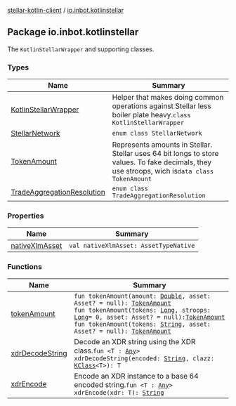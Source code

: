 [stellar-kotlin-client](../index.md) / [io.inbot.kotlinstellar](./index.md)

## Package io.inbot.kotlinstellar

The `KotlinStellarWrapper` and supporting classes.

### Types

| Name | Summary |
|---|---|
| [KotlinStellarWrapper](-kotlin-stellar-wrapper/index.md) | Helper that makes doing common operations against Stellar less boiler plate heavy.`class KotlinStellarWrapper` |
| [StellarNetwork](-stellar-network/index.md) | `enum class StellarNetwork` |
| [TokenAmount](-token-amount/index.md) | Represents amounts in Stellar. Stellar uses 64 bit longs to store values. To fake decimals, they use stroops, wich is`data class TokenAmount` |
| [TradeAggregationResolution](-trade-aggregation-resolution/index.md) | `enum class TradeAggregationResolution` |

### Properties

| Name | Summary |
|---|---|
| [nativeXlmAsset](native-xlm-asset.md) | `val nativeXlmAsset: AssetTypeNative` |

### Functions

| Name | Summary |
|---|---|
| [tokenAmount](token-amount.md) | `fun tokenAmount(amount: `[`Double`](https://kotlinlang.org/api/latest/jvm/stdlib/kotlin/-double/index.html)`, asset: Asset? = null): `[`TokenAmount`](-token-amount/index.md)<br>`fun tokenAmount(tokens: `[`Long`](https://kotlinlang.org/api/latest/jvm/stdlib/kotlin/-long/index.html)`, stroops: `[`Long`](https://kotlinlang.org/api/latest/jvm/stdlib/kotlin/-long/index.html)` = 0, asset: Asset? = null): `[`TokenAmount`](-token-amount/index.md)<br>`fun tokenAmount(tokens: `[`String`](https://kotlinlang.org/api/latest/jvm/stdlib/kotlin/-string/index.html)`, asset: Asset? = null): `[`TokenAmount`](-token-amount/index.md) |
| [xdrDecodeString](xdr-decode-string.md) | Decode an XDR string using the XDR class.`fun <T : `[`Any`](https://kotlinlang.org/api/latest/jvm/stdlib/kotlin/-any/index.html)`> xdrDecodeString(encoded: `[`String`](https://kotlinlang.org/api/latest/jvm/stdlib/kotlin/-string/index.html)`, clazz: `[`KClass`](https://kotlinlang.org/api/latest/jvm/stdlib/kotlin.reflect/-k-class/index.html)`<T>): T` |
| [xdrEncode](xdr-encode.md) | Encode an XDR instance to a base 64 encoded string.`fun <T : `[`Any`](https://kotlinlang.org/api/latest/jvm/stdlib/kotlin/-any/index.html)`> xdrEncode(xdr: T): `[`String`](https://kotlinlang.org/api/latest/jvm/stdlib/kotlin/-string/index.html) |
